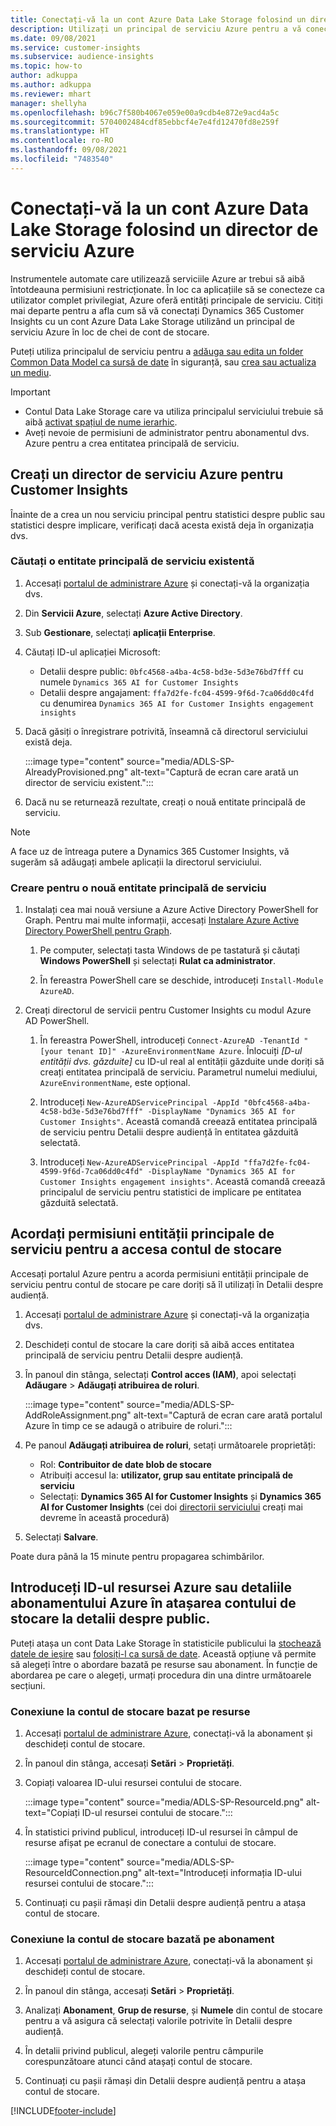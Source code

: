 ```yaml
---
title: Conectați-vă la un cont Azure Data Lake Storage folosind un director de serviciu
description: Utilizați un principal de serviciu Azure pentru a vă conecta la propriul data lake.
ms.date: 09/08/2021
ms.service: customer-insights
ms.subservice: audience-insights
ms.topic: how-to
author: adkuppa
ms.author: adkuppa
ms.reviewer: mhart
manager: shellyha
ms.openlocfilehash: b96c7f580b4067e059e00a9cdb4e872e9acd4a5c
ms.sourcegitcommit: 5704002484cdf85ebbcf4e7e4fd12470fd8e259f
ms.translationtype: HT
ms.contentlocale: ro-RO
ms.lasthandoff: 09/08/2021
ms.locfileid: "7483540"
---
```

# <a name="connect-to-an-azure-data-lake-storage-account-by-using-an-azure-service-principal"></a>Conectați-vă la un cont Azure Data Lake Storage folosind un director de serviciu Azure

Instrumentele automate care utilizează serviciile Azure ar trebui să aibă întotdeauna permisiuni restricționate. În loc ca aplicațiile să se conecteze ca utilizator complet privilegiat, Azure oferă entități principale de serviciu. Citiți mai departe pentru a afla cum să vă conectați Dynamics 365 Customer Insights cu un cont Azure Data Lake Storage utilizând un principal de serviciu Azure în loc de chei de cont de stocare. 

Puteți utiliza principalul de serviciu pentru a [adăuga sau edita un folder Common Data Model ca sursă de date](connect-common-data-model.md) în siguranță, sau [crea sau actualiza un mediu](get-started-paid.md).

> [!IMPORTANT]
> - Contul Data Lake Storage care va utiliza principalul serviciului trebuie să aibă [activat spațiul de nume ierarhic](/azure/storage/blobs/data-lake-storage-namespace).
> - Aveți nevoie de permisiuni de administrator pentru abonamentul dvs. Azure pentru a crea entitatea principală de serviciu.

## <a name="create-an-azure-service-principal-for-customer-insights"></a>Creați un director de serviciu Azure pentru Customer Insights

Înainte de a crea un nou serviciu principal pentru statistici despre public sau statistici despre implicare, verificați dacă acesta există deja în organizația dvs.

### <a name="look-for-an-existing-service-principal"></a>Căutați o entitate principală de serviciu existentă

1. Accesați [portalul de administrare Azure](https://portal.azure.com) și conectați-vă la organizația dvs.

2. Din **Servicii Azure**, selectați **Azure Active Directory**.

3. Sub **Gestionare**, selectați **aplicații Enterprise**.

4. Căutați ID-ul aplicației Microsoft:
   - Detalii despre public: `0bfc4568-a4ba-4c58-bd3e-5d3e76bd7fff` cu numele `Dynamics 365 AI for Customer Insights`
   - Detalii despre angajament: `ffa7d2fe-fc04-4599-9f6d-7ca06dd0c4fd` cu denumirea `Dynamics 365 AI for Customer Insights engagement insights`

5. Dacă găsiți o înregistrare potrivită, înseamnă că directorul serviciului există deja. 
   
   :::image type="content" source="media/ADLS-SP-AlreadyProvisioned.png" alt-text="Captură de ecran care arată un director de serviciu existent.":::
   
6. Dacă nu se returnează rezultate, creați o nouă entitate principală de serviciu.

>[!NOTE]
>A face uz de întreaga putere a Dynamics 365 Customer Insights, vă sugerăm să adăugați ambele aplicații la directorul serviciului.

### <a name="create-a-new-service-principal"></a>Creare pentru o nouă entitate principală de serviciu

1. Instalați cea mai nouă versiune a Azure Active Directory PowerShell for Graph. Pentru mai multe informații, accesați [Instalare Azure Active Directory PowerShell pentru Graph](/powershell/azure/active-directory/install-adv2).

   1. Pe computer, selectați tasta Windows de pe tastatură și căutați **Windows PowerShell** și selectați **Rulat ca administrator**.
   
   1. În fereastra PowerShell care se deschide, introduceți `Install-Module AzureAD`.

2. Creați directorul de servicii pentru Customer Insights cu modul Azure AD PowerShell.

   1. În fereastra PowerShell, introduceți `Connect-AzureAD -TenantId "[your tenant ID]" -AzureEnvironmentName Azure`. Înlocuiți *[D-ul entității dvs. găzduite]* cu ID-ul real al entității găzduite unde doriți să creați entitatea principală de serviciu. Parametrul numelui mediului, `AzureEnvironmentName`, este opțional.
  
   1. Introduceți `New-AzureADServicePrincipal -AppId "0bfc4568-a4ba-4c58-bd3e-5d3e76bd7fff" -DisplayName "Dynamics 365 AI for Customer Insights"`. Această comandă creează entitatea principală de serviciu pentru Detalii despre audiență în entitatea găzduită selectată. 

   1. Introduceți `New-AzureADServicePrincipal -AppId "ffa7d2fe-fc04-4599-9f6d-7ca06dd0c4fd" -DisplayName "Dynamics 365 AI for Customer Insights engagement insights"`. Această comandă creează principalul de serviciu pentru statistici de implicare pe entitatea găzduită selectată.

## <a name="grant-permissions-to-the-service-principal-to-access-the-storage-account"></a>Acordați permisiuni entității principale de serviciu pentru a accesa contul de stocare

Accesați portalul Azure pentru a acorda permisiuni entității principale de serviciu pentru contul de stocare pe care doriți să îl utilizați în Detalii despre audiență.

1. Accesați [portalul de administrare Azure](https://portal.azure.com) și conectați-vă la organizația dvs.

1. Deschideți contul de stocare la care doriți să aibă acces entitatea principală de serviciu pentru Detalii despre audiență.

1. În panoul din stânga, selectați **Control acces (IAM)**, apoi selectați **Adăugare** > **Adăugați atribuirea de roluri**.

   :::image type="content" source="media/ADLS-SP-AddRoleAssignment.png" alt-text="Captură de ecran care arată portalul Azure în timp ce se adaugă o atribuire de roluri.":::

1. Pe panoul **Adăugați atribuirea de roluri**, setați următoarele proprietăți:
   - Rol: **Contribuitor de date blob de stocare**
   - Atribuiți accesul la: **utilizator, grup sau entitate principală de serviciu**
   - Selectați: **Dynamics 365 AI for Customer Insights** și **Dynamics 365 AI for Customer Insights** (cei doi [directorii serviciului](#create-a-new-service-principal) creați mai devreme în această procedură)

1.  Selectați **Salvare**.

Poate dura până la 15 minute pentru propagarea schimbărilor.

## <a name="enter-the-azure-resource-id-or-the-azure-subscription-details-in-the-storage-account-attachment-to-audience-insights"></a>Introduceți ID-ul resursei Azure sau detaliile abonamentului Azure în atașarea contului de stocare la detalii despre public.

Puteți atașa un cont Data Lake Storage în statisticile publicului la [stochează datele de ieșire](manage-environments.md) sau [folosiți-l ca sursă de date](connect-common-data-service-lake.md). Această opțiune vă permite să alegeți între o abordare bazată pe resurse sau abonament. În funcție de abordarea pe care o alegeți, urmați procedura din una dintre următoarele secțiuni.

### <a name="resource-based-storage-account-connection"></a>Conexiune la contul de stocare bazat pe resurse

1. Accesați [portalul de administrare Azure](https://portal.azure.com), conectați-vă la abonament și deschideți contul de stocare.

1. În panoul din stânga, accesați **Setări** > **Proprietăți**.

1. Copiați valoarea ID-ului resursei contului de stocare.

   :::image type="content" source="media/ADLS-SP-ResourceId.png" alt-text="Copiați ID-ul resursei contului de stocare.":::

1. În statistici privind publicul, introduceți ID-ul resursei în câmpul de resurse afișat pe ecranul de conectare a contului de stocare.

   :::image type="content" source="media/ADLS-SP-ResourceIdConnection.png" alt-text="Introduceți informația ID-ului resursei contului de stocare.":::   

1. Continuați cu pașii rămași din Detalii despre audiență pentru a atașa contul de stocare.

### <a name="subscription-based-storage-account-connection"></a>Conexiune la contul de stocare bazată pe abonament

1. Accesați [portalul de administrare Azure](https://portal.azure.com), conectați-vă la abonament și deschideți contul de stocare.

1. În panoul din stânga, accesați **Setări** > **Proprietăți**.

1. Analizați **Abonament**, **Grup de resurse**, și **Numele** din contul de stocare pentru a vă asigura că selectați valorile potrivite în Detalii despre audiență.

1. În detalii privind publicul, alegeți valorile pentru câmpurile corespunzătoare atunci când atașați contul de stocare.

1. Continuați cu pașii rămași din Detalii despre audiență pentru a atașa contul de stocare.


[!INCLUDE[footer-include](../includes/footer-banner.md)]
